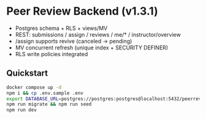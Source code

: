 # Peer Review Backend (v1.3.1)

- Postgres schema + RLS + views/MV
- REST: submissions / assign / reviews / me/* / instructor/overview
- /assign supports revive (canceled -> pending)
- MV concurrent refresh (unique index + SECURITY DEFINER)
- RLS write policies integrated

## Quickstart
```bash
docker compose up -d
npm i && cp .env.sample .env
export DATABASE_URL=postgres://postgres:postgres@localhost:5432/peerreview
npm run migrate && npm run seed
npm run dev
```